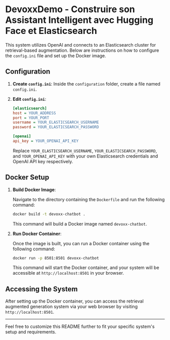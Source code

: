 # DevoxxDemo - Construire son Assistant Intelligent avec Hugging Face et Elasticsearch

This system utilizes OpenAI and connects to an Elasticsearch cluster for retrieval-based augmentation. Below are instructions on how to configure the `config.ini` file and set up the Docker image.

## Configuration

1. **Create `config.ini`**: Inside the `configuration` folder, create a file named `config.ini`.

2. **Edit `config.ini`**:

   ```ini
   [elasticsearch]
   host = YOUR_ADDRESS
   port = YOUR_PORT
   username = YOUR_ELASTICSEARCH_USERNAME
   password = YOUR_ELASTICSEARCH_PASSWORD
   
   [openai]
   api_key = YOUR_OPENAI_API_KEY
   ```

   Replace `YOUR_ELASTICSEARCH_USERNAME`, `YOUR_ELASTICSEARCH_PASSWORD`, and `YOUR_OPENAI_API_KEY` with your own Elasticsearch credentials and OpenAI API key respectively.

## Docker Setup

1. **Build Docker Image**:

   Navigate to the directory containing the `Dockerfile` and run the following command:

   ```bash
   docker build -t devoxx-chatbot .
   ```

   This command will build a Docker image named `devoxx-chatbot`.

2. **Run Docker Container**:

   Once the image is built, you can run a Docker container using the following command:

   ```bash
   docker run -p 8501:8501 devoxx-chatbot
   ```

   This command will start the Docker container, and your system will be accessible at `http://localhost:8501` in your browser.

## Accessing the System

After setting up the Docker container, you can access the retrieval augmented generation system via your web browser by visiting `http://localhost:8501`.

---

Feel free to customize this README further to fit your specific system's setup and requirements.
